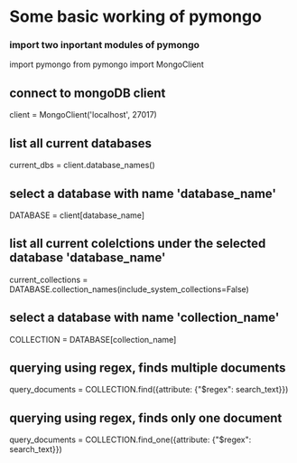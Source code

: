 Some basic working of pymongo
=============================

### import two inportant modules of pymongo
import pymongo 
from pymongo import MongoClient

## connect to mongoDB client 
client = MongoClient('localhost', 27017) 

## list all current databases 
current_dbs = client.database_names()

## select a database with name 'database_name' 
DATABASE = client[database_name]

## list all current colelctions under the selected database 'database_name' 
current_collections = DATABASE.collection_names(include_system_collections=False)

## select a database with name 'collection_name' 
COLLECTION = DATABASE[collection_name]

## querying using regex, finds multiple documents 
query_documents = COLLECTION.find({attribute: {"$regex": search_text}})

## querying using regex, finds only one document 
query_documents = COLLECTION.find_one({attribute: {"$regex": search_text}})
